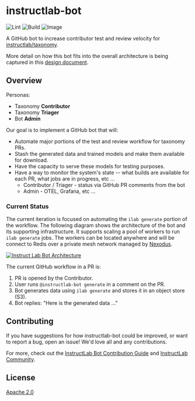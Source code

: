 # instructlab-bot

![Lint](https://github.com/instructlab/instructlab-bot/actions/workflows/lint-jobs.yml/badge.svg?branch=main)
![Build](https://github.com/instructlab/instructlab-bot/actions/workflows/build.yml/badge.svg?branch=main)
![Image](https://github.com/instructlab/instructlab-bot/actions/workflows/images.yml/badge.svg?branch=main)

A GitHub bot to increase contributor test and review velocity for
[instructlab/taxonomy](https://github.com/instructlab/taxonomy).

More detail on how this bot fits into the overall architecture is being
captured in this [design
document](docs/github-taxonomy-automation.md).

## Overview

Personas:

- Taxonomy **Contributor**
- Taxonomy **Triager**
- Bot **Admin**

Our goal is to implement a GitHub bot that will:

- Automate major portions of the test and review workflow for taxonomy PRs.
- Stash the generated data and trained models and make them available for download.
- Have the capacity to serve these models for testing purposes.
- Have a way to monitor the system's state -- what builds are available for each
  PR, what jobs are in progress, etc …
  - Contributor / Triager - status via GitHub PR comments from the bot
  - Admin - OTEL, Grafana, etc …

### Current Status

The current iteration is focused on automating the `ilab generate` portion of
the workflow. The following diagram shows the architecture of the bot and its
supporting infrastructure. It supports scaling a pool of workers to run `ilab
generate` jobs. The workers can be located anywhere and will be connect to Redis
over a private mesh network managed by [Nexodus](https://nexodus.io).

[![Instruct Lab Bot Architecture](./docs/bot-arch.png)](./docs/bot-arch.png)

The current GitHub workflow in a PR is:

1. PR is opened by the Contributor.
2. User runs `@instructlab-bot generate` in a comment on the PR.
3. Bot generates data using `ilab generate` and stores it in an object store (S3).
4. Bot replies: "Here is the generated data ..."

## Contributing

If you have suggestions for how instructlab-bot could be improved, or want to
report a bug, open an issue! We'd love all and any contributions.

For more, check out the [InstructLab Bot Contribution Guide](CONTRIBUTING.md)
and [InstructLab
Community](https://github.com/instructlab/community/blob/main/CONTRIBUTING.md).

## License

[Apache 2.0](LICENSE)
